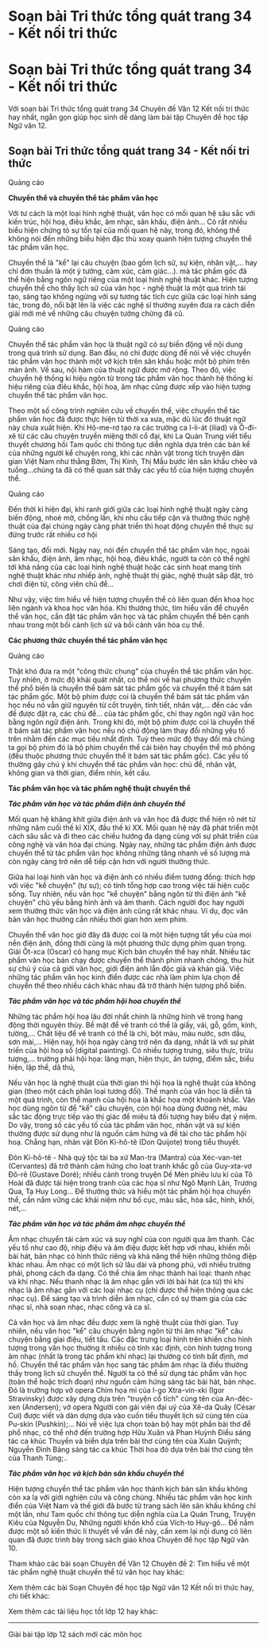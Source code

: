 # Soạn bài Tri thức tổng quát trang 34 - Kết nối tri thức

# Soạn bài Tri thức tổng quát trang 34 - Kết nối tri thức

Với soạn bài Tri thức tổng quát trang 34 Chuyên đề Văn 12 Kết nối tri thức hay nhất, ngắn gọn giúp học sinh dễ dàng làm bài tập Chuyên đề học tập Ngữ văn 12.

## Soạn bài Tri thức tổng quát trang 34 - Kết nối tri thức

Quảng cáo

**Chuyển thể và chuyển thể tác phẩm văn học**

Với tư cách là một loại hình nghệ thuật, văn học có mối quan hệ sâu sắc với kiến trúc, hội hoạ, điêu khắc, âm nhạc, sân khấu, điện ảnh... Có rất nhiều biểu hiện chứng tỏ sự tốn tại của mối quan hệ này, trong đó, không thể không nói đến những biểu hiện đặc thù xoay quanh hiện tượng chuyển thể tác phẩm văn học.

Chuyển thể là "kể" lại câu chuyện (bao gồm lịch sử, sự kiện, nhân vật,... hay chỉ đơn thuần là một ý tưởng, cảm xúc, cảm giác...). mà tác phẩm gốc đã thể hiện bằng ngôn ngữ riêng của một loại hình nghệ thuật khác. Hiện tượng chuyển thể cho thấy lịch sử của văn học - nghệ thuật là một quá trình tái tạo, sáng tạo không ngừng với sự tương tác tích cực giữa các loại hình sáng tác, trong đó, nổi bật lên là việc các nghệ sĩ thường xuyên đưa ra cách diễn giải mới mẻ về những câu chuyện tưởng chừng đã cũ.

Quảng cáo

Chuyển thể tác phẩm văn học là thuật ngữ có sự biến động về nội dung trong quá trình sử dụng. Ban đầu, nó chỉ được dùng để nói về việc chuyển tác phẩm văn học thành một vở kịch trên sân khấu hoặc một bộ phim trên màn ảnh. Về sau, nội hàm của thuật ngữ được mở rộng. Theo đó, việc chuyển hệ thống kí hiệu ngôn từ trong tác phẩm văn học thành hệ thống kí hiệu riêng của điêu khắc, hội hoạ, âm nhạc cũng được xếp vào hiện tượng chuyển thể tác phẩm văn học.

Theo một số công trình nghiên cứu về chuyển thể, việc chuyển thể tác phẩm văn học đã được thực hiện từ thời xa xưa, mặc dù lúc đó thuật ngữ này chưa xuất hiện. Khi Hô-me-rơ tạo ra các trường ca I-li-át (iliad) và Ô-đi-xê từ các câu chuyện truyền miệng thời cổ đại, khi La Quán Trung viết tiểu thuyết chương hồi Tam quốc chí thông tục diễn nghĩa dựa trên các bản kể của những người kể chuyện rong, khi các nhân vật trong tích truyện dân gian Việt Nam như thằng Bờm, Thị Kính, Thị Mầu bước lên sân khấu chèo và tuồng...chúng ta đã có thể quan sát thấy các yếu tố của hiện tượng chuyển thể.

Quảng cáo

Đến thời kì hiện đại, khi ranh giới giữa các loại hình nghệ thuật ngày càng biến động, nhoè mờ, chồng lấn, khi nhu cầu tiếp cận và thưởng thức nghệ thuật của đại chúng ngày càng phát triển thì hoạt động chuyển thể thực sự đứng trước rất nhiều cơ hội

Sáng tạo, đổi mới. Ngày nay, nói đến chuyển thể tác phẩm văn học, ngoài sân khấu, điện ảnh, âm nhạc, hội hoạ, điêu khắc, người ta còn có thể nghĩ tới khả năng của các loại hình nghệ thuật hoặc các sinh hoạt mang tính nghệ thuật khác như nhiếp ảnh, nghệ thuật thị giác, nghệ thuật sắp đặt, trò chơi điện tử, công viên chủ để...

Như vậy, việc tìm hiểu về hiện tượng chuyển thể có liên quan đến khoa học liên ngành và khoa học văn hóa. Khi thưởng thức, tìm hiểu vấn để chuyển thể văn học, cần đặt tác phẩm văn học và tác phẩm chuyển thể bên cạnh nhau trong một bối cảnh lịch sử và bối cảnh văn hóa cụ thể.

**Các phương thức chuyển thể tác phẩm văn học**

Quảng cáo

Thật khó đưa ra một "công thức chung" của chuyển thể tác phẩm văn học. Tuy nhiên, ở mức độ khái quát nhất, có thể nói về hai phương thức chuyển thể phổ biến là chuyển thể bám sát tác phẩm gốc và chuyển thể ít bám sát tác phẩm gốc. Một bộ phim được coi là chuyển thể bám sát tác phẩm văn học nếu nó vẫn giữ nguyên từ cốt truyện, tình tiết, nhân vật,... đến các vấn đề được đặt ra, các chủ đề... của tác phẩm gốc, chỉ thay ngôn ngữ văn học bằng ngôn ngữ điện ảnh. Trong khi đó, một bộ phim được coi là chuyển thể ít bám sát tác phẩm văn học nếu nó chủ động làm thay đổi những yếu tố trên nhằm đến các mục tiêu nhất định. Tuỳ theo mức độ thay đổi mà chúng ta gọi bộ phim đó là bộ phim chuyển thể cải biên hay chuyển thể mô phỏng (đều thuộc phương thức chuyển thể ít bám sát tác phẩm gốc). Các yếu tố thường gây chú ý khi chuyển thể tác phẩm văn học: chủ đề, nhân vật, không gian và thời gian, điểm nhìn, kết cấu.

**Tác phẩm văn học và tác phẩm nghệ thuật chuyển thể**

**_Tác phẩm văn học và tác phẩm điện ảnh chuyển thể_**

Mối quan hệ khăng khít giữa điện ảnh và văn học đã được thể hiện rõ nét từ những năm cuối thế kỉ XIX, đầu thế kỉ XX. Mối quan hệ này đã phát triển một cách sâu sắc và đi theo các chiều hướng đa dạng cùng với sự phát triển của công nghệ và văn hóa đại chúng. Ngày nay, những tác phẩm điện ảnh được chuyển thể từ tác phẩm văn học không những tăng nhanh về số lượng mà còn ngày càng trở nên dễ tiếp cận hơn với người thưởng thức.

Giữa hai loại hình văn học và điện ảnh có nhiều điểm tương đồng: thích hợp với việc "kể chuyện" (tự sự); có tính tổng hợp cao trong việc tái hiện cuộc sống. Tuy nhiên, nếu văn học "kể chuyện" bằng ngôn từ thì điện ảnh "kể chuyện" chủ yếu bằng hình ảnh và âm thanh. Cách người đọc hay người xem thưởng thức văn học và điện ảnh cũng rất khác nhau. Ví dụ, đọc văn bản văn học thường cần nhiều thời gian hơn xem phim.

Chuyển thể văn học giờ đây đã được coi là một hiện tượng tất yếu của mọi nền điện ảnh, đồng thời cũng là một phương thức dựng phim quan trọng. Giải Ôt-xca (Oscar) có hạng mục Kịch bản chuyển thể hay nhất. Nhiều tác phẩm văn học bán chạy được chuyển thể thành phim nhanh chóng, thu hút sự chú ý của cả giới văn học, giới điện ảnh lẫn độc giả và khán giả. Việc những tác phẩm văn học kinh điển được các nhà làm phim lựa chọn để chuyển thể theo nhiều cách khác nhau đã trở thành hiện tượng phổ biến.

**_Tác phẩm văn học và tác phẩm hội hoa chuyển thể_**

Những tác phẩm hội hoạ lâu đời nhất chính là những hình vẽ trong hang động thời nguyên thủy. Bề mặt để vẽ tranh có thể là giấy, vải, gỗ, gốm, kính, tường,... Chất liệu để vẽ tranh có thể là chì, bột màu, màu nước, sơn dầu, sơn mài,... Hiện nay, hội họa ngày càng trở nên đa dạng, nhất là với sự phát triển của hội hoạ số (digital painting). Có nhiều tượng trưng, siêu thực, trừu tượng,... trường phái hội họa: lãng mạn, hiện thực, ấn tượng, điểm sắc, biểu hiện, lập thể, dã thú,

Nếu văn học là nghệ thuật của thời gian thì hội họa là nghệ thuật của không gian (theo một cách phân loại tương đối). Thế mạnh của văn học là diễn tả một quá trình, còn thể mạnh của hội họa là khắc họa một khoảnh khắc. Văn học dùng ngôn từ để "kể" câu chuyện, còn hội hoa dùng đường nét, màu sắc tác động trực tiếp vào thị giác để miêu tả đối tượng hay biểu đạt ý niệm. Do vậy, trong số các yếu tố của tác phẩm văn học, nhân vật và sự kiện thường được sử dụng như là nguồn cảm hứng và đề tài cho tác phẩm hội hoạ. Chẳng hạn, nhãn vật Đôn Ki-hô-tê (Don Quijote) trong tiểu thuyết.

Đôn Ki-hô-tê - Nhà quý tộc tài ba xứ Man-tra (Mantra) của Xéc-van-tét (Cervantes) đã trở thành cảm hứng cho loạt tranh khắc gỗ của Guy-xta-vơ Đô-rê (Gustave Doré); nhiều cảnh trong truyện Dế Mèn phiêu lưu kí của Tô Hoài đã được tái hiện trong tranh của các họa sĩ như Ngô Mạnh Lân, Trương Qua, Tạ Huy Long... Để thưởng thức và hiểu một tác phẩm hội họa chuyển thể, cần nắm vững các khái niệm như bố cục, màu sắc, hòa sắc, hình, khối, nét,...

**_Tác phẩm văn học và tác phẩm âm nhạc chuyển thể_**

Âm nhạc chuyển tải cảm xúc và suy nghĩ của con người qua âm thanh. Các yếu tố như cao độ, nhịp điệu và âm điệu được kết hợp với nhau, khiến mỗi bài hát, bản nhạc có hình thức riêng và khả năng thể hiện những thông điệp khác nhau. Âm nhạc có một lịch sử lâu dài và phong phú, với nhiều trường phái, phong cách đa dạng. Có thể chia âm nhạc thành hai loại: thanh nhạc và khí nhạc. Nếu thanh nhạc là âm nhạc gắn với lời bài hát (ca từ) thì khí nhạc là âm nhạc gắn với các loại nhạc cụ (chỉ được thể hiện thông qua các nhạc cụ). Để sáng tạo và trình diễn âm nhạc, cần có sự tham gia của các nhạc sĩ, nhà soạn nhạc, nhạc công và ca sĩ.

Cả văn học và âm nhạc đều được xem là nghệ thuật của thời gian. Tuy nhiên, nếu văn học "kể" câu chuyện bằng ngôn từ thì âm nhạc "kể" câu chuyện bằng giai điệu, tiết tấu. Các đặc trưng loại hình trên khiến cho hình tượng trong văn học thường ít nhiều có tính xác định, còn hình tượng trong âm nhạc (nhất là trong tác phẩm khí nhạc) lại thường có tính bất định, mơ hồ. Chuyển thể tác phẩm văn học sang tác phẩm âm nhạc là điều thường thấy trong lịch sử chuyển thể. Người ta có thể sử dụng tác phẩm văn học (toàn thể hoặc trích đoạn) như nguồn cảm hứng sáng tác bài hát, bản nhạc. Đó là trường hợp vở opera Chim họa mi của I-go Xtra-vin-xki (Igor Stravinsky) được xây dựng dựa trên "truyện cổ tích" cùng tên của An-đéc-xen (Andersen); vở opera Người con gái viên đại uý của Xê-da Quây (César Cui) được viết và dàn dựng dựa vào cuốn tiểu thuyết lịch sử cùng tên của Pu-skin (Pushkin);... Nói về việc lựa chọn toàn bộ hay một phần bài thơ để phổ nhạc, có thể nhớ đến trường hợp Hữu Xuân và Phan Huỳnh Điểu sáng tác ca khúc Thuyền và biển dựa trên bài thơ cùng tên của Xuân Quỳnh; Nguyễn Đình Bảng sáng tác ca khúc Thời hoa đỏ dựa trên bài thơ cùng tên của Thanh Tùng;..

**_Tác phẩm văn học và kịch bản sân khấu chuyển thể_**

Hiện tượng chuyển thể tác phẩm văn học thành kịch bản sân khấu không còn xa lạ với giới nghiên cứu và công chúng. Nhiều tác phẩm văn học kinh điển của Việt Nam và thế giới đã bước từ trang sách lên sân khấu không chỉ một lần, như Tam quốc chí thông tục diễn nghĩa của La Quán Trung, Truyện Kiêu của Nguyễn Du, Những người khốn khổ của Vích-to Huy-gô... Để nắm được một số kiến thức lí thuyết về vấn đề này, cần xem lại nội dung có liên quan đã được trình bày trong sách giáo khoa Chuyên đề học tập Ngữ văn 10.

Tham khảo các bài soạn Chuyên đề Văn 12 Chuyên đề 2: Tìm hiểu về một tác phẩm nghệ thuật chuyển thể từ văn học hay khác:

Xem thêm các bài Soạn Chuyên đề học tập Ngữ văn 12 Kết nối tri thức hay, chi tiết khác:

Xem thêm các tài liệu học tốt lớp 12 hay khác:

* * *

Giải bài tập lớp 12 sách mới các môn học
